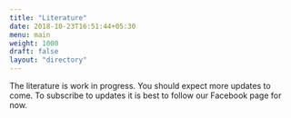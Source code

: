 ```yaml
---
title: "Literature"
date: 2018-10-23T16:51:44+05:30
menu: main 
weight: 1000
draft: false 
layout: "directory"
---
```


The literature is work in progress. You should expect more updates to come. To subscribe to updates it is best to follow our Facebook page for now.
